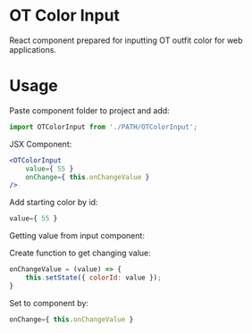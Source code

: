# OT Color Input

React component prepared for inputting OT outfit color for web applications.

# Usage

Paste component folder to project and add:

```js
import OTColorInput from './PATH/OTColorInput';
```

JSX Component:

```jsx
<OTColorInput
    value={ 55 }
    onChange={ this.onChangeValue }
/>
```

Add starting color by id:

```jsx
value={ 55 }
```

Getting value from input component:

Create function to get changing value:

```jsx
onChangeValue = (value) => {
    this.setState({ colorId: value });
}
```

Set to component by:

```jsx
onChange={ this.onChangeValue }
```
